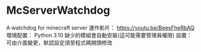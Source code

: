 # McServerWatchdog
A watchdog for minecraft server
運作影片： https://youtu.be/BeesFheRbAQ
環境配置： Python 3.10 缺少的模組會自動安裝(這可能需要管理員權限)
設置：可由介面變更，默認設定須至程式碼開頭修改
